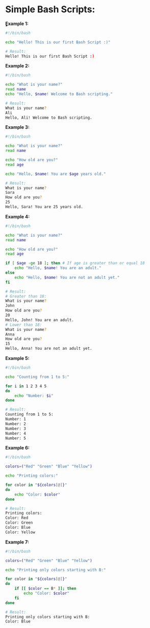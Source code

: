 # Simple Bash Scripts:

**ٍExample 1:**
```sh
#!/bin/bash

echo "Hello! This is our first Bash Script :)"
```
```sh
# Result:
Hello! This is our first Bash Script :)
```

**Example 2:**
```sh
#!/bin/bash

echo "What is your name?"
read name
echo "Hello, $name! Welcome to Bash scripting."
```
```sh
# Result:
What is your name?
Ali
Hello, Ali! Welcome to Bash scripting.
```

**Example 3:**
```sh
#!/bin/bash

echo "What is your name?"
read name

echo "How old are you?"
read age

echo "Hello, $name! You are $age years old."
```
```sh
# Result:
What is your name?
Sara
How old are you?
25
Hello, Sara! You are 25 years old.
```

**Example 4:**
```sh
#!/bin/bash

echo "What is your name?"
read name

echo "How old are you?"
read age

if [ $age -ge 18 ]; then # If age is greater than or equal 18
    echo "Hello, $name! You are an adult."
else
    echo "Hello, $name! You are not an adult yet."
fi
```
```sh
# Result:
# Greater than 18:
What is your name?
John
How old are you?
20
Hello, John! You are an adult.
# Lower than 18:
What is your name?
Anna
How old are you?
15
Hello, Anna! You are not an adult yet.
```

**Example 5:**
```sh
#!/bin/bash

echo "Counting from 1 to 5:"

for i in 1 2 3 4 5
do
    echo "Number: $i"
done
```
```sh
# Result:
Counting from 1 to 5:
Number: 1
Number: 2
Number: 3
Number: 4
Number: 5
```
**Example 6:**
```sh
#!/bin/bash

colors=("Red" "Green" "Blue" "Yellow")

echo "Printing colors:"

for color in "${colors[@]}"
do
    echo "Color: $color"
done
```
```sh
# Result:
Printing colors:
Color: Red
Color: Green
Color: Blue
Color: Yellow
```
**Example 7:**
```sh
#!/bin/bash

colors=("Red" "Green" "Blue" "Yellow")

echo "Printing only colors starting with B:"

for color in "${colors[@]}"
do
    if [[ $color == B* ]]; then
        echo "Color: $color"
    fi
done
```
```sh
# Result:
Printing only colors starting with B:
Color: Blue
```











